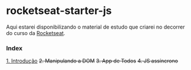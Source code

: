 # rocketseat-starter-js
Aqui estarei disponibilizando o material de estudo que criarei no decorrer do curso da <a href="https://rocketseat.com.br/">Rocketseat</a>.

### Index
<a href="https://github.com/edn9/rocketseat-starter-js/tree/master/mod1">1. Introdução</a>
~~2. Manipulando a DOM~~
~~3. App de Todos~~
~~4. JS assíncrono~~
